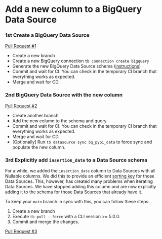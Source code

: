 # Add a new column to a BigQuery Data Source

### 1st Create a BigQuery Data Source

[Pull Request #1](https://github.com/tinybirdco/use-case-examples/pull/269)

- Create a new branch
- Create a new BigQuery connection `tb connection create bigquery`
- Generate the new BigQuery Data Source schema ([instructions](https://www.tinybird.co/docs/ingest/bigquery.html))
- Commit and wait for CI. You can check in the temporary CI branch that everything works as expected.
- Merge and wait for CD.

### 2nd BigQuery Data Source with the new column

[Pull Request #2](https://github.com/tinybirdco/use-case-examples/pull/270)

- Create another branch
- Add the new column to the schema and query
- Commit and wait for CI. You can check in the temporary CI branch that everything works as expected.
- Merge and wait for CD.
- [Optionally] Run `tb datasource sync bq_pypi_data` to force sync and populate the new column.

### 3rd Explicitly add `insertion_date` to a Data Source schema

For a while, we added the `insertion_date` column to Data Sources with all Nullable columns. We did this to provide an efficient [sorting key](https://www.tinybird.co/clickhouse/knowledge-base/sorting-key-performance) for those Data Sources. This, however, has created many problems when iterating Data Sources. We have stopped adding this column and are now explicitly adding it to the schema for those Data Sources that already have it.


To keep your `main` branch in sync with this, you can follow these steps:
1. Create a new branch
2. Execute `tb pull --force` with a CLI version >= 5.0.0.
3. Commit and merge the changes.

[Pull Request #3](TODO)